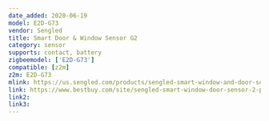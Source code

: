```yaml
---
date_added: 2020-06-19
model: E2D-G73
vendor: Sengled
title: Smart Door & Window Sensor G2
category: sensor
supports: contact, battery
zigbeemodel: ['E2D-G73']
compatible: [z2m]
z2m: E2D-G73
mlink: https://us.sengled.com/products/sengled-smart-window-and-door-sensor
link: https://www.bestbuy.com/site/sengled-smart-window-door-sensor-2-pack-white/6340418.p
link2: 
link3: 
---
```

